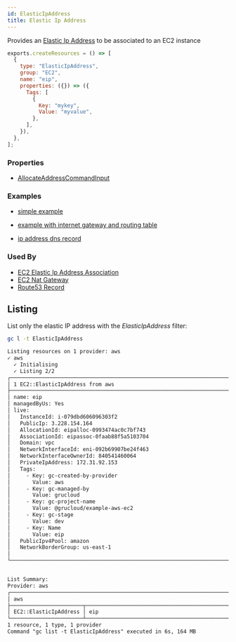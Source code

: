 ```yaml
---
id: ElasticIpAddress
title: Elastic Ip Address
---
```


Provides an [Elastic Ip Address](https://console.aws.amazon.com/ec2/v2/home?#Addresses:) to be associated to an EC2 instance

```js
exports.createResources = () => [
  {
    type: "ElasticIpAddress",
    group: "EC2",
    name: "eip",
    properties: ({}) => ({
      Tags: [
        {
          Key: "mykey",
          Value: "myvalue",
        },
      ],
    }),
  },
];
```

### Properties

- [AllocateAddressCommandInput](https://docs.aws.amazon.com/AWSJavaScriptSDK/v3/latest/clients/client-ec2/interfaces/allocateaddresscommandinput.html)

### Examples

- [simple example](https://github.com/grucloud/grucloud/blob/main/examples/aws/EC2/ec2/resources.js)
- [example with internet gateway and routing table](https://github.com/grucloud/grucloud/blob/main/examples/aws/EC2/ec2-vpc/resources.js)

- [ip address dns record](https://github.com/grucloud/grucloud/blob/main/examples/aws/Route53/dns-record-ip-address)

### Used By

- [EC2 Elastic Ip Address Association](./ElasticIpAddressAssociation.md)
- [EC2 Nat Gateway](./NatGateway.md)
- [Route53 Record](../Route53/Record.md)

## Listing

List only the elastic IP address with the _ElasticIpAddress_ filter:

```sh
gc l -t ElasticIpAddress
```

```txt
Listing resources on 1 provider: aws
✓ aws
  ✓ Initialising
  ✓ Listing 2/2
┌─────────────────────────────────────────────────────────────────────────┐
│ 1 EC2::ElasticIpAddress from aws                                        │
├─────────────────────────────────────────────────────────────────────────┤
│ name: eip                                                               │
│ managedByUs: Yes                                                        │
│ live:                                                                   │
│   InstanceId: i-079dbd606096303f2                                       │
│   PublicIp: 3.228.154.164                                               │
│   AllocationId: eipalloc-0993474ac0c7bf743                              │
│   AssociationId: eipassoc-0faab88f5a5103704                             │
│   Domain: vpc                                                           │
│   NetworkInterfaceId: eni-092b69907be24f463                             │
│   NetworkInterfaceOwnerId: 840541460064                                 │
│   PrivateIpAddress: 172.31.92.153                                       │
│   Tags:                                                                 │
│     - Key: gc-created-by-provider                                       │
│       Value: aws                                                        │
│     - Key: gc-managed-by                                                │
│       Value: grucloud                                                   │
│     - Key: gc-project-name                                              │
│       Value: @grucloud/example-aws-ec2                                  │
│     - Key: gc-stage                                                     │
│       Value: dev                                                        │
│     - Key: Name                                                         │
│       Value: eip                                                        │
│   PublicIpv4Pool: amazon                                                │
│   NetworkBorderGroup: us-east-1                                         │
│                                                                         │
└─────────────────────────────────────────────────────────────────────────┘


List Summary:
Provider: aws
┌────────────────────────────────────────────────────────────────────────┐
│ aws                                                                    │
├───────────────────────┬────────────────────────────────────────────────┤
│ EC2::ElasticIpAddress │ eip                                            │
└───────────────────────┴────────────────────────────────────────────────┘
1 resource, 1 type, 1 provider
Command "gc list -t ElasticIpAddress" executed in 6s, 164 MB
```
